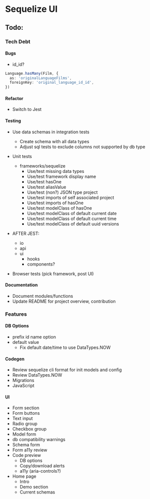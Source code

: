 # Sequelize UI

## Todo:

### Tech Debt

#### Bugs

- id_id?

```ts
Language.hasMany(Film, {
  as: 'originalLanguageFilms',
  foreignKey: 'original_language_id_id',
})
```

#### Refactor

- Switch to Jest

#### Testing

- Use data schemas in integration tests

  - Create schema with all data types
  - Adjust sql tests to exclude columns not supported by db type

- Unit tests

  - frameworks/sequelize
    - Use/test missing data types
    - Use/test framework display name
    - Use/test hasOne
    - Use/test aliasValue
    - Use/test (non?) JSON type project
    - Use/test imports of self associated project
    - Use/test imports of hasOne
    - Use/test modelClass of hasOne
    - Use/test modelClass of default current date
    - Use/test modelClass of default current time
    - Use/test modelClass of default uuid versions

- AFTER JEST:

  - io
  - api
  - ui
    - hooks
    - components?

- Browser tests (pick framework, post UI)

#### Documentation

- Document modules/functions
- Update README for project overview, contribution

### Features

#### DB Options

- prefix id name option
- default value
  - Fix default date/time to use DataTypes.NOW

#### Codegen

- Review sequelize cli format for init models and config
- Review DataTypes.NOW
- Migrations
- JavaScript

#### UI

- Form section
- Form buttons
- Text input
- Radio group
- Checkbox group
- Model form
- db compatibility warnings
- Schema form
- Form a11y review
- Code preview
  - DB options
  - Copy/download alerts
  - a11y (aria-controls?)
- Home page
  - Intro
  - Demo section
  - Current schemas
